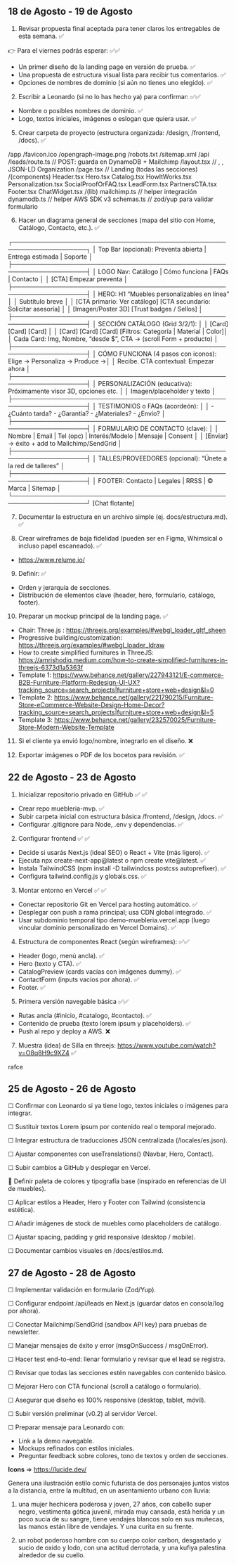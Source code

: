 ## 18 de Agosto - 19 de Agosto

1. Revisar propuesta final aceptada para tener claros los entregables de esta semana. ✅

👉 Para el viernes podrás esperar: ✅✅

- Un primer diseño de la landing page en versión de prueba. ✅
- Una propuesta de estructura visual lista para recibir tus comentarios. ✅
- Opciones de nombres de dominio (si aún no tienes uno elegido). ✅

2. Escribir a Leonardo (si no lo has hecho ya) para confirmar: ✅✅
- Nombre o posibles nombres de dominio.  ✅
- Logo, textos iniciales, imágenes o eslogan que quiera usar.  ✅

5. Crear carpeta de proyecto (estructura organizada: /design, /frontend, /docs). ✅

/app
  /favicon.ico
  /opengraph-image.png
  /robots.txt
  /sitemap.xml
  /api
    /leads/route.ts        // POST: guarda en DynamoDB + Mailchimp
  /layout.tsx              // <html>, <body>, JSON-LD Organization
  /page.tsx                // Landing (todas las secciones)
  /(components)
    Header.tsx
    Hero.tsx
    Catalog.tsx
    HowItWorks.tsx
    Personalization.tsx
    SocialProofOrFAQ.tsx
    LeadForm.tsx
    PartnersCTA.tsx
    Footer.tsx
    ChatWidget.tsx
  /(lib)
    mailchimp.ts           // helper integración
    dynamodb.ts            // helper AWS SDK v3
    schemas.ts             // zod/yup para validar formulario


6. Hacer un diagrama general de secciones (mapa del sitio con Home, Catálogo, Contacto, etc.). ✅

┌───────────────────────────────────────────────────────────────────┐
│ Top Bar (opcional): Preventa abierta | Entrega estimada | Soporte │
├───────────────────────────────────────────────────────────────────┤
│ LOGO             Nav: Catálogo | Cómo funciona | FAQs | Contacto  │
│                                [CTA] Empezar preventa             │
├───────────────────────────────────────────────────────────────────┤
│ HERO: H1 “Muebles personalizables en línea”                        │
│ Subtítulo breve                                                     │
│ [CTA primario: Ver catálogo]  [CTA secundario: Solicitar asesoría] │
│ [Imagen/Poster 3D]   [Trust badges / Sellos]                       │
├───────────────────────────────────────────────────────────────────┤
│ SECCIÓN CATÁLOGO (Grid 3/2/1):                                     │
│ [Card] [Card] [Card]                                               │
│ [Card] [Card] [Card]         [Filtros: Categoría | Material | Color]│
│ Cada Card: Img, Nombre, “desde $”, CTA → (scroll Form + producto)  │
├───────────────────────────────────────────────────────────────────┤
│ CÓMO FUNCIONA (4 pasos con iconos): Elige → Personaliza → Produce →│
│ Recibe. CTA contextual: Empezar ahora                              │
├───────────────────────────────────────────────────────────────────┤
│ PERSONALIZACIÓN (educativa): Próximamente visor 3D, opciones etc.  │
│ Imagen/placeholder y texto                                         │
├───────────────────────────────────────────────────────────────────┤
│ TESTIMONIOS o FAQs (acordeón):                                     │
│ - ¿Cuánto tarda?  - ¿Garantía?  - ¿Materiales?  - ¿Envío?          │
├───────────────────────────────────────────────────────────────────┤
│ FORMULARIO DE CONTACTO (clave):                                    │
│ Nombre | Email | Tel (opc) | Interés/Modelo | Mensaje | Consent    │
│ [Enviar] → éxito + add to Mailchimp/SendGrid                       │
├───────────────────────────────────────────────────────────────────┤
│ TALLES/PROVEEDORES (opcional): “Únete a la red de talleres”        │
├───────────────────────────────────────────────────────────────────┤
│ FOOTER: Contacto | Legales | RRSS | © Marca | Sitemap              │
└───────────────────────────────────────────────────────────────────┘
   [Chat flotante]


7. Documentar la estructura en un archivo simple (ej. docs/estructura.md). ✅

8. Crear wireframes de baja fidelidad (pueden ser en Figma, Whimsical o incluso papel escaneado). ✅
- https://www.relume.io/


9. Definir: ✅
- Orden y jerarquía de secciones.
- Distribución de elementos clave (header, hero, formulario, catálogo, footer).

10. Preparar un mockup principal de la landing page. ✅
- Chair: Three.js : https://threejs.org/examples/#webgl_loader_gltf_sheen 
- Progressive building/customization: https://threejs.org/examples/#webgl_loader_ldraw
- How to create simplified furnitures in ThreeJS: https://amrishodiq.medium.com/how-to-create-simplified-furnitures-in-threejs-6373d1a5363f
- Template 1: https://www.behance.net/gallery/227943121/E-commerce-B2B-Furniture-Platform-Redesign-UI-UX?tracking_source=search_projects|furniture+store+web+design&l=0
- Template 2: https://www.behance.net/gallery/221790215/Furniture-Store-eCommerce-Website-Design-Home-Decor?tracking_source=search_projects|furniture+store+web+design&l=5
- Template 3: https://www.behance.net/gallery/232570025/Furniture-Store-Modern-Website-Template

11. Si el cliente ya envió logo/nombre, integrarlo en el diseño. ❌

12. Exportar imágenes o PDF de los bocetos para revisión. ✅

## 22 de Agosto - 23 de Agosto

1. Inicializar repositorio privado en GitHub  ✅ ✅
- Crear repo muebleria-mvp. ✅
- Subir carpeta inicial con estructura básica /frontend, /design, /docs. ✅
- Configurar .gitignore para Node, .env y dependencias. ✅

2. Configurar frontend ✅ ✅
- Decide si usarás Next.js (ideal SEO) o React + Vite (más ligero). ✅
- Ejecuta npx create-next-app@latest o npm create vite@latest. ✅
- Instala TailwindCSS (npm install -D tailwindcss postcss autoprefixer). ✅
- Configura tailwind.config.js y globals.css. ✅

3. Montar entorno en Vercel ✅ ✅
- Conectar repositorio Git en Vercel para hosting automático. ✅
- Desplegar con push a rama principal; usa CDN global integrado. ✅
- Usar subdominio temporal tipo demo-muebleria.vercel.app (luego vincular dominio personalizado en Vercel Domains). ✅

4. Estructura de componentes React (según wireframes): ✅✅
- Header (logo, menú ancla). ✅
- Hero (texto y CTA). ✅
- CatalogPreview (cards vacías con imágenes dummy). ✅
- ContactForm (inputs vacíos por ahora). ✅
- Footer. ✅

5. Primera versión navegable básica ✅✅
- Rutas ancla (#inicio, #catalogo, #contacto). ✅
- Contenido de prueba (texto lorem ipsum y placeholders). ✅
- Push al repo y deploy a AWS. ❌

7. Muestra (idea) de Silla en threejs: https://www.youtube.com/watch?v=O8q8H9c9XZ4 ✅

rafce

## 25 de Agosto - 26 de Agosto

☐ Confirmar con Leonardo si ya tiene logo, textos iniciales o imágenes para integrar.

☐ Sustituir textos Lorem ipsum por contenido real o temporal mejorado.

☐ Integrar estructura de traducciones JSON centralizada (/locales/es.json).

☐ Ajustar componentes con useTranslations() (Navbar, Hero, Contact).

☐ Subir cambios a GitHub y desplegar en Vercel.

📌 Definir paleta de colores y tipografía base (inspirado en referencias de UI de muebles). 

☐ Aplicar estilos a Header, Hero y Footer con Tailwind (consistencia estética).

☐ Añadir imágenes de stock de muebles como placeholders de catálogo.

☐ Ajustar spacing, padding y grid responsive (desktop / mobile).

☐ Documentar cambios visuales en /docs/estilos.md.

## 27 de Agosto - 28 de Agosto

☐ Implementar validación en formulario (Zod/Yup).

☐ Configurar endpoint /api/leads en Next.js (guardar datos en consola/log por ahora).

☐ Conectar Mailchimp/SendGrid (sandbox API key) para pruebas de newsletter.

☐ Manejar mensajes de éxito y error (msgOnSuccess / msgOnError).

☐ Hacer test end-to-end: llenar formulario y revisar que el lead se registra.

☐ Revisar que todas las secciones estén navegables con contenido básico.

☐ Mejorar Hero con CTA funcional (scroll a catálogo o formulario).

☐ Asegurar que diseño es 100% responsive (desktop, tablet, móvil).

☐ Subir versión preliminar (v0.2) al servidor Vercel.

☐ Preparar mensaje para Leonardo con:
- Link a la demo navegable.
- Mockups refinados con estilos iniciales.
- Preguntar feedback sobre colores, tono de textos y orden de secciones.

**Icons** => https://lucide.dev/


Genera una ilustración estilo comic futurista de dos personajes juntos vistos a la distancia, entre la multitud, en un asentamiento urbano con lluvia: 

1) una mujer hechicera poderosa y joven, 27 años, con cabello super negro, vestimenta gótica juvenil, mirada muy cansada, está herida y un poco sucia de su sangre, tiene vendajes blancos solo en sus muñecas, las manos están libre de vendajes. Y una curita en su frente.

2) un robot poderoso hombre con su cuerpo color carbon, desgastado y sucio de oxido y lodo,  con una actitud derrotada, y una kufiya palestina alrededor de su cuello. 